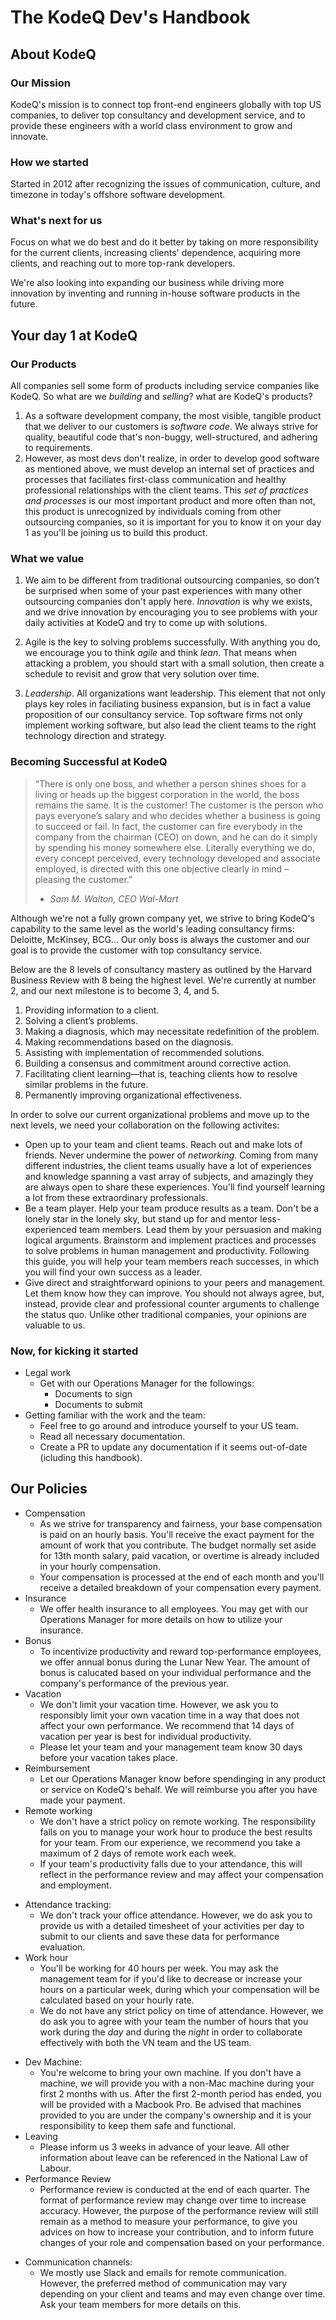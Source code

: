 
# The KodeQ Dev's Handbook

## About KodeQ

### Our Mission
KodeQ's mission is to connect top front-end engineers globally with top US companies, to deliver top consultancy and development service, and to provide these engineers with a world class environment to grow and innovate. 

### How we started
Started in 2012 after recognizing the issues of communication, culture, and timezone in today's offshore software development.

### What's next for us
Focus on what we do best and do it better by taking on more responsibility for the current clients, increasing clients' dependence, acquiring more clients, and reaching out to more top-rank developers.

We're also looking into expanding our business while driving more innovation by inventing and running in-house software products in the future.


## Your day 1 at KodeQ

### Our Products
  
All companies sell some form of products including service companies like KodeQ. So what are we _building_ and _selling_? what are KodeQ's products?

  1. As a software development company, the most visible, tangible product that we deliver to our customers is _software code_. We always strive for quality, beautiful code that's non-buggy, well-structured, and adhering to requirements.
  2. However, as most devs don't realize, in order to develop good software as mentioned above, we must develop an internal set of practices and processes that faciliates first-class communication and healthy professional relationships with the client teams. This _set of practices and processes_ is our most important product and more often than not, this product is unrecognized by individuals coming from other outsourcing companies, so it is important for you to know it on your day 1 as you'll be joining us to build this product.

### What we value 
  
  1. We aim to be different from traditional outsourcing companies, so don't be surprised when some of your past experiences with many other outsourcing companies don't apply here. _Innovation_ is why we exists, and we drive innovation by encouraging you to see problems with your daily activities at KodeQ and try to come up with solutions.
  
  2. Agile is the key to solving problems successfully. With anything you do, we encourage you to think _agile_ and think _lean_. That means when attacking a problem, you should start with a small solution, then create a schedule to revisit and grow that very solution over time.
 
  3. _Leadership_. All organizations want leadership. This element that not only plays key roles in faciliating business expansion, but is in fact a value proposition of our consultancy service. Top software firms not only implement working software, but also lead the client teams to the right technology direction and strategy.

 
### Becoming Successful at KodeQ
  

> “There is only one boss, and whether a person shines shoes for a living or heads up the biggest corporation in the world, the boss remains the same. It is the customer! The customer is the person who pays everyone’s salary and who decides whether a business is going to succeed or fail. In fact, the customer can fire everybody in the company from the chairman (CEO) on down, and he can do it simply by spending his money somewhere else. Literally everything we do, every concept perceived, every technology developed and associate employed, is directed with this one objective clearly in mind – pleasing the customer.” 
  > * _Sam M. Walton, CEO Wal-Mart_

Although we're not a fully grown company yet, we strive to bring KodeQ's capability to the same level as the world's leading consultancy firms: Deloitte, McKinsey, BCG... Our only boss is always the customer and our goal is to provide the customer with top consultancy service. 

Below are the 8 levels of consultancy mastery as outlined by the Harvard Business Review with 8 being the highest level. We're currently at number 2, and our next milestone is to become 3, 4, and 5.

  1. Providing information to a client.
  2. Solving a client’s problems.
  3. Making a diagnosis, which may necessitate redefinition of the problem.
  4. Making recommendations based on the diagnosis.
  5. Assisting with implementation of recommended solutions.
  6. Building a consensus and commitment around corrective action.
  7. Facilitating client learning—that is, teaching clients how to resolve similar problems in the future.
  8. Permanently improving organizational effectiveness.


In order to solve our current organizational problems and move up to the next levels, we need your collaboration on the following activites:

  * Open up to your team and client teams. Reach out and make lots of friends. Never undermine the power of _networking_. Coming from many different industries, the client teams usually have a lot of experiences and knowledge spanning a vast array of subjects, and amazingly they are always open to share these experiences. You'll find yourself learning a lot from these extraordinary professionals.
  * Be a team player. Help your team produce results as a team. Don't be a lonely star in the lonely sky, but stand up for and mentor less-experienced team members. Lead them by your persuasion and making logical arguments. Brainstorm and implement practices and processes to solve problems in human management and productivity. Following this guide, you will help your team members reach successes, in which you will find your own success as a leader.
  * Give direct and straightforward opinions to your peers and management. Let them know how they can improve. You should not always agree, but, instead, provide clear and professional counter arguments to challenge the status quo. Unlike other traditional companies, your opinions are valuable to us.
  

### Now, for kicking it started
  * Legal work
    - Get with our Operations Manager for the followings:
      + Documents to sign
      + Documents to submit
  * Getting familiar with the work and the team:
    - Feel free to go around and introduce yourself to your US team.
    - Read all necessary documentation.
    - Create a PR to update any documentation if it seems out-of-date (icluding this handbook).

## Our Policies
  * Compensation
    - As we strive for transparency and fairness, your base compensation is paid on an hourly basis. You'll receive the exact payment for the amount of work that you contribute. The budget normally set aside for 13th month salary, paid vacation, or overtime is already included in your hourly compensation.
    - Your compensation is processed at the end of each month and you'll receive a detailed breakdown of your compensation every payment.
  * Insurance
    - We offer health insurance to all employees. You may get with our Operations Manager for more details on how to utilize your insurance.
  * Bonus
    - To incentivize productivity and reward top-performance employees, we offer annual bonus during the Lunar New Year. The amount of bonus is calucated based on your individual performance and the company's performance of the previous year.
  * Vacation
    - We don't limit your vacation time. However, we ask you to responsibly limit your own vacation time in a way that does not affect your own performance. We recommend that 14 days of vacation per year is best for individual productivity.
    - Please let your team and your management team know 30 days before your vacation takes place.
  * Reimbursement
    - Let our Operations Manager know before spendinging in any product or service on KodeQ's behalf. We will reimburse you after you have made your payment.
  * Remote working
    - We don't have a strict policy on remote working. The responsibility falls on you to manage your work hour to produce the best results for your team. From our experience, we recommend you take a maximum of 2 days of remote work each week.
    - If your team's productivity falls due to your attendance, this will reflect in the performance review and may affect your compensation and employment.
  + Attendance tracking:
    * We don't track your office attendance. However, we do ask you to provide us with a detailed timesheet of your activities per day to submit to our clients and save these data for performance evaluation.
  + Work hour
    * You'll be working for 40 hours per week. You may ask the management team for if you'd like to decrease or increase your hours on a particular week, during which your compensation will be calculated based on your hourly rate.
    * We do not have any strict policy on time of attendance. However, we do ask you to agree with your team the number of hours that you work during the _day_ and during the _night_ in order to collaborate effectively with both the VN team and the US team.
  * Dev Machine:
    - You're welcome to bring your own machine. If you don't have a machine, we will provide you with a non-Mac machine during your first 2 months with us. After the first 2-month period has ended, you will be provided with a Macbook Pro. Be advised that machines provided to you are under the company's ownership and it is your responsibility to keep them safe and functional.
  * Leaving
    * Please inform us 3 weeks in advance of your leave. All other information about leave can be referenced in the National Law of Labour.
  * Performance Review
    - Performance review is conducted at the end of each quarter. The format of performance review may change over time to increase accuracy. However, the purpose of the performance review will still remain as a method to measure your performance, to give you advices on how to increase your contribution, and to inform future changes of your role and compensation based on your performance.
  + Communication channels: 
    * We mostly use Slack and emails for remote communication. However, the preferred method of communication may vary depending on your client and teams and may even change over time. Ask your team members for more details on this.
  
    
  

